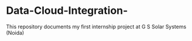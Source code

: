 # Data-Cloud-Integration-
This repository documents my first internship project at G S Solar Systems (Noida)
